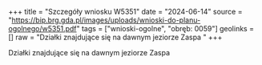 +++
title = "Szczegóły wniosku W5351"
date = "2024-06-14"
source = "https://bip.brg.gda.pl/images/uploads/wnioski-do-planu-ogolnego/w5351.pdf"
tags = ["wnioski-ogolne", "obręb: 0059"]
geolinks = []
raw = "Działki znajdujące się na dawnym jeziorze Zaspa "
+++

Działki znajdujące się na dawnym jeziorze Zaspa



